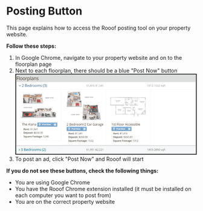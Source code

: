 # Posting Button
This page explains how to access the Rooof posting tool on your property website.

**Follow these steps:**
1. In Google Chrome, navigate to your property website and on to the floorplan page
2. Next to each floorplan, there should be a blue "Post Now" button
![](button1.jpg)
3. To post an ad, click "Post Now" and Rooof will start


**If you do not see these buttons, check the following things:**
- You are using Google Chrome
- You have the Rooof Chrome extension installed (it must be installed on each computer you want to post from)
- You are on the correct property website
